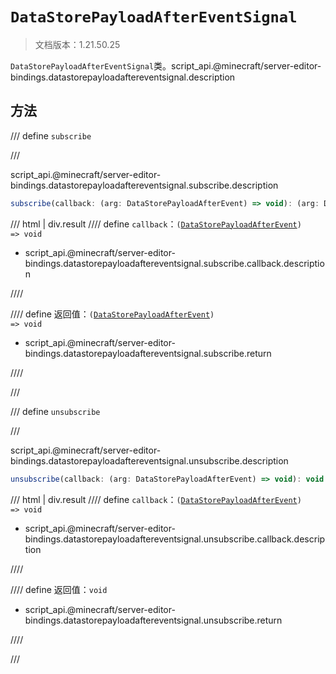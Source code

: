 # `DataStorePayloadAfterEventSignal`

> 文档版本：1.21.50.25

`DataStorePayloadAfterEventSignal`类。script_api.@minecraft/server-editor-bindings.datastorepayloadaftereventsignal.description

## 方法

/// define
`subscribe`


///

script_api.@minecraft/server-editor-bindings.datastorepayloadaftereventsignal.subscribe.description

```js
subscribe(callback: (arg: DataStorePayloadAfterEvent) => void): (arg: DataStorePayloadAfterEvent) => void
```

/// html | div.result
//// define
`callback`：<code>(<a href="../datastorepayloadafterevent/">DataStorePayloadAfterEvent</a>) =&gt; void</code>

- script_api.@minecraft/server-editor-bindings.datastorepayloadaftereventsignal.subscribe.callback.description


////

//// define
返回值：<code>(<a href="../datastorepayloadafterevent/">DataStorePayloadAfterEvent</a>) =&gt; void</code>

- script_api.@minecraft/server-editor-bindings.datastorepayloadaftereventsignal.subscribe.return


////

///


/// define
`unsubscribe`


///

script_api.@minecraft/server-editor-bindings.datastorepayloadaftereventsignal.unsubscribe.description

```js
unsubscribe(callback: (arg: DataStorePayloadAfterEvent) => void): void
```

/// html | div.result
//// define
`callback`：<code>(<a href="../datastorepayloadafterevent/">DataStorePayloadAfterEvent</a>) =&gt; void</code>

- script_api.@minecraft/server-editor-bindings.datastorepayloadaftereventsignal.unsubscribe.callback.description


////

//// define
返回值：`void`

- script_api.@minecraft/server-editor-bindings.datastorepayloadaftereventsignal.unsubscribe.return


////

///

